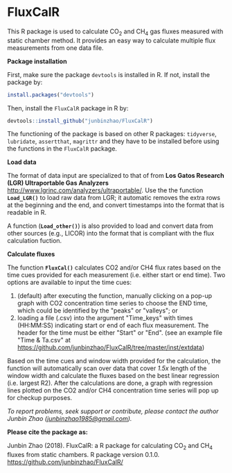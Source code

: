 # FluxCalR
This R package is used to calculate CO<sub>2</sub> and CH<sub>4</sub> gas fluxes measured with static chamber method. It provides an 
    easy way to calculate multiple flux measurements from one data file. 
    
**Package installation**

First, make sure the package `devtools` is installed in R. If not, install the package by: 
```R
install.packages("devtools")
```
Then, install the `FluxCalR` package in R by:
```R
devtools::install_github("junbinzhao/FluxCalR")
```
The functioning of the package is based on other R packages: `tidyverse`, `lubridate`, `assertthat`, `magrittr` and they have to be installed before using the functions in the `FluxCalR` package.

**Load data**

The format of data input are specialized to that of from **Los Gatos Research (LGR) Ultraportable Gas Analyzers** 
    <http://www.lgrinc.com/analyzers/ultraportable/>. Use the the function **`Load_LGR()`** to load raw data from LGR; 
    it automatic removes the extra rows at the beginning and the end, and convert timestamps into the format that is readable in R. 
    
A function (**`Load_other()`**) is also provided to load and convert data from other sources (e.g., LICOR) into the format that is 
    compliant with the flux calculation fuction. 

**Calculate fluxes**

The function **`FluxCal()`** calculates CO2 and/or CH4 flux rates based on the time cues provided for each measurement (i.e. either 
    start or end time). Two options are available to input the time cues: 
1. (default) after executing the function, manually clicking on a pop-up graph with CO2 concentration time series to choose 
    the END time, which could be identified by the "peaks" or "valleys"; or 
2. loading a file (.csv) into the argument "Time_keys" with times (HH:MM:SS) indicating start or end of each flux measurement. 
    The header for the time must be either "Start" or "End". 
    (see an example file "Time & Ta.csv" at https://github.com/junbinzhao/FluxCalR/tree/master/inst/extdata)
    
Based on the time cues and window width provided for the calculation, the function will automatically scan over data that cover
    *1.5x* length of the window width and calculate the fluxes based on the best linear regression (i.e. largest R2). After the
    calculations are done, a graph with regression lines plotted on the CO2 and/or CH4 concentration time series will pop up 
    for checkup purposes. 

*To report problems, seek support or contribute, please contact the author Junbin Zhao (junbinzhao1985@gmail.com).*

**Please cite the package as:**

Junbin Zhao (2018). FluxCalR: a R package for calculating CO<sub>2</sub> and CH<sub>4</sub> fluxes from static chambers. R package version 0.1.0. https://github.com/junbinzhao/FluxCalR/
